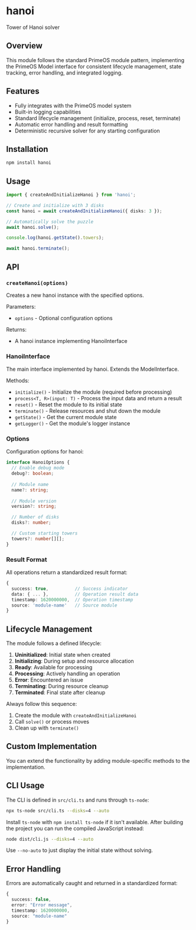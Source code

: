 # hanoi

Tower of Hanoi solver

## Overview

This module follows the standard PrimeOS module pattern, implementing the PrimeOS Model interface for consistent lifecycle management, state tracking, error handling, and integrated logging.

## Features

- Fully integrates with the PrimeOS model system
- Built-in logging capabilities
- Standard lifecycle management (initialize, process, reset, terminate)
- Automatic error handling and result formatting
- Deterministic recursive solver for any starting configuration

## Installation

```bash
npm install hanoi
```

## Usage

```typescript
import { createAndInitializeHanoi } from 'hanoi';

// Create and initialize with 3 disks
const hanoi = await createAndInitializeHanoi({ disks: 3 });

// Automatically solve the puzzle
await hanoi.solve();

console.log(hanoi.getState().towers);

await hanoi.terminate();
```

## API

### `createHanoi(options)`

Creates a new hanoi instance with the specified options.

Parameters:
- `options` - Optional configuration options

Returns:
- A hanoi instance implementing HanoiInterface

### HanoiInterface

The main interface implemented by hanoi. Extends the ModelInterface.

Methods:
- `initialize()` - Initialize the module (required before processing)
- `process<T, R>(input: T)` - Process the input data and return a result
- `reset()` - Reset the module to its initial state
- `terminate()` - Release resources and shut down the module
- `getState()` - Get the current module state
- `getLogger()` - Get the module's logger instance

### Options

Configuration options for hanoi:

```typescript
interface HanoiOptions {
  // Enable debug mode
  debug?: boolean;
  
  // Module name
  name?: string;
  
  // Module version
  version?: string;

  // Number of disks
  disks?: number;

  // Custom starting towers
  towers?: number[][];
}
```

### Result Format

All operations return a standardized result format:

```typescript
{
  success: true,          // Success indicator
  data: { ... },          // Operation result data
  timestamp: 1620000000,  // Operation timestamp
  source: 'module-name'   // Source module
}
```

## Lifecycle Management

The module follows a defined lifecycle:

1. **Uninitialized**: Initial state when created
2. **Initializing**: During setup and resource allocation
3. **Ready**: Available for processing
4. **Processing**: Actively handling an operation
5. **Error**: Encountered an issue
6. **Terminating**: During resource cleanup
7. **Terminated**: Final state after cleanup

Always follow this sequence:
1. Create the module with `createAndInitializeHanoi`
2. Call `solve()` or process moves
3. Clean up with `terminate()`

## Custom Implementation

You can extend the functionality by adding module-specific methods to the implementation.

## CLI Usage

The CLI is defined in `src/cli.ts` and runs through `ts-node`:

```bash
npx ts-node src/cli.ts --disks=4 --auto
```

Install `ts-node` with `npm install ts-node` if it isn't available. After
building the project you can run the compiled JavaScript instead:

```bash
node dist/cli.js --disks=4 --auto
```

Use `--no-auto` to just display the initial state without solving.

## Error Handling

Errors are automatically caught and returned in a standardized format:

```typescript
{
  success: false,
  error: "Error message",
  timestamp: 1620000000,
  source: "module-name"
}
```
